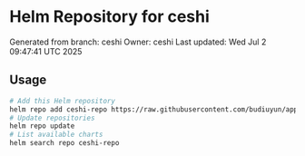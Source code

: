 # Helm Repository for ceshi
Generated from branch: ceshi
Owner: ceshi
Last updated: Wed Jul  2 09:47:41 UTC 2025

## Usage
```bash
# Add this Helm repository
helm repo add ceshi-repo https://raw.githubusercontent.com/budiuyun/appStore/helm-ceshi/
# Update repositories
helm repo update
# List available charts
helm search repo ceshi-repo
```
